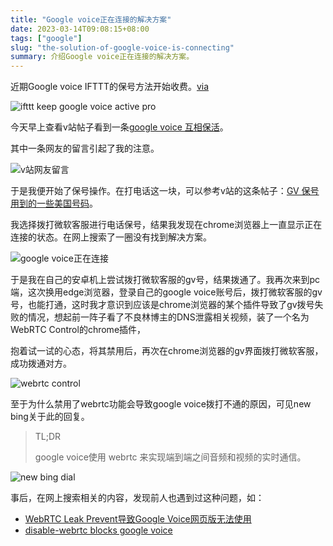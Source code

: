 ```yaml
---
title: "Google voice正在连接的解决方案"
date: 2023-03-14T09:08:15+08:00
tags: ["google"]
slug: "the-solution-of-google-voice-is-connecting"
summary: 介绍Google voice正在连接的解决方案。
---
```


近期Google voice IFTTT的保号方法开始收费。[via](https://www.zaihua.net/512.html)

![ifttt keep google voice active pro](https://vip2.loli.io/2023/03/14/pajIDBne3y6bkcC.webp)

今天早上查看v站帖子看到一条[google voice 互相保活](https://www.v2ex.com/t/923496)。

其中一条网友的留言引起了我的注意。

![v站网友留言](https://vip2.loli.io/2023/03/14/nBwui7VExPh2dGL.webp)

于是我便开始了保号操作。在打电话这一块，可以参考v站的这条帖子：[GV 保号用到的一些美国号码](https://www.v2ex.com/t/655153)。

我选择拨打微软客服进行电话保号，结果我发现在chrome浏览器上一直显示正在连接的状态。在网上搜索了一圈没有找到解决方案。

![google voice正在连接](https://vip2.loli.io/2023/03/14/E7TULc9Aqrvf8mh.webp)

于是我在自己的安卓机上尝试拨打微软客服的gv号，结果拨通了。我再次来到pc端，这次换用edge浏览器，登录自己的google voice账号后，拨打微软客服的gv号，也能打通，这时我才意识到应该是chrome浏览器的某个插件导致了gv拨号失败的情况，想起前一阵子看了不良林博主的DNS泄露相关视频，装了一个名为WebRTC Control的chrome插件，

抱着试一试的心态，将其禁用后，再次在chrome浏览器的gv界面拨打微软客服，成功拨通对方。

![webrtc control](https://vip2.loli.io/2023/03/14/NuxOakBWCUIs8DY.webp)

至于为什么禁用了webrtc功能会导致google voice拨打不通的原因，可见new bing关于此的回复。

> TL;DR
>
> google voice使用 webrtc 来实现端到端之间音频和视频的实时通信。

![new bing dial](https://vip2.loli.io/2023/03/14/gW7NhpxZEQ6VdLt.webp)

事后，在网上搜索相关的内容，发现前人也遇到过这种问题，如：

- [WebRTC Leak Prevent导致Google Voice网页版无法使用](https://www.52yahuan.com/google-voice.html)
- [disable-webrtc blocks google voice](https://github.com/ChrisAntaki/disable-webrtc-firefox/issues/27)
